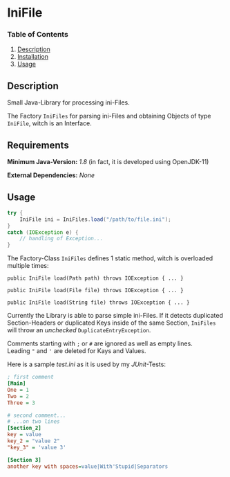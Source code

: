 # IniFile

### Table of Contents

1. [Description](#description)
2. [Installation](#requirements)
3. [Usage](#usage)

## Description

Small Java-Library for processing ini-Files.

The Factory `IniFiles` for parsing ini-Files and obtaining Objects of type `IniFile`, witch is an Interface.

## Requirements

**Minimum Java-Version:** *1.8* (in fact, it is developed using OpenJDK-11)

**External Dependencies:** *None* 

## Usage

``` Java
try {
	IniFile ini = IniFiles.load("/path/to/file.ini");
}
catch (IOException e) {
	// handling of Exception...
}
```

The Factory-Class `IniFiles` defines 1 static method, witch is overloaded multiple times:

`public IniFile load(Path path) throws IOException { ... }`

`public IniFile load(File file) throws IOException { ... }`

`public IniFile load(String file) throws IOException { ... }`

Currently the Library is able to parse simple ini-Files. If it detects duplicated Section-Headers or duplicated Keys inside of the same Section, `IniFiles` 
will throw an *unchecked* `DuplicateEntryException`.

Comments starting with `;` or `#` are ignored as well as empty lines.\
Leading `"` and `'` are deleted for Kays and Values.

Here is a sample *test.ini* as it is used by my *JUnit*-Tests:

``` ini
; first comment
[Main]
One = 1
Two = 2
Three = 3

# second comment...
# ...on two lines
[Section_2]
key = value
key_2 = "value 2"
"key_3" = 'value 3'

[Section 3]
another key with spaces=value|With'Stupid|Separators 
```
